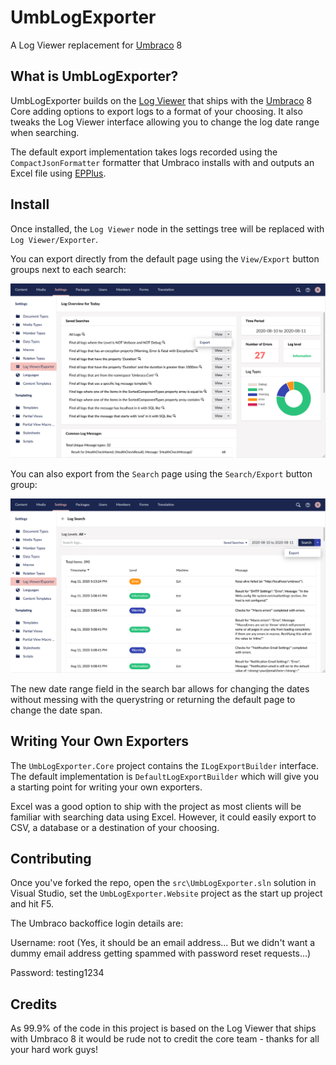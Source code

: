 # UmbLogExporter
A Log Viewer replacement for [Umbraco](https://umbraco.com/) 8

## What is UmbLogExporter?
UmbLogExporter builds on the [Log Viewer](https://our.umbraco.com/documentation/getting-started/Backoffice/LogViewer/) that ships with the [Umbraco](https://umbraco.com/) 8 Core adding options to export logs to a format of your choosing. It also tweaks the Log Viewer interface allowing you to change the log date range when searching.

The default export implementation takes logs recorded using the `CompactJsonFormatter` formatter that Umbraco installs with and outputs an Excel file using [EPPlus](https://www.nuget.org/packages/EPPlus/).

## Install
Once installed, the `Log Viewer` node in the settings tree will be replaced with `Log Viewer/Exporter`.

You can export directly from the default page using the `View/Export` button groups next to each search:

<img src="./docs/images/umblogexporter-default.png" />

You can also export from the `Search` page using the `Search/Export` button group:

<img src="./docs/images/umblogexporter-search.png" />

The new date range field in the search bar allows for changing the dates without messing with the querystring or returning the default page to change the date span.

## Writing Your Own Exporters
The `UmbLogExporter.Core` project contains the `ILogExportBuilder` interface. The default implementation is `DefaultLogExportBuilder` which will give you a starting point for writing your own exporters.

Excel was a good option to ship with the project as most clients will be familiar with searching data using Excel. However, it could easily export to CSV, a database or a destination of your choosing.

## Contributing

Once you've forked the repo, open the `src\UmbLogExporter.sln` solution in Visual Studio, set the `UmbLogExporter.Website` project as the start up project and hit F5.

The Umbraco backoffice login details are:

Username: root
(Yes, it should be an email address... But we didn't want a dummy email address getting spammed with password reset requests...)

Password: testing1234

## Credits
As 99.9% of the code in this project is based on the Log Viewer that ships with Umbraco 8 it would be rude not to credit the core team - thanks for all your hard work guys!
